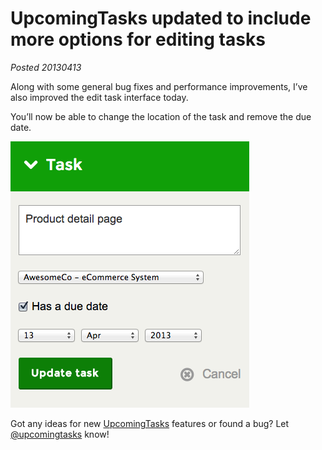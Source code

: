 # UpcomingTasks updated to include more options for editing tasks

*Posted 20130413*

Along with some general bug fixes and performance improvements, I’ve also improved the edit task interface today.

You’ll now be able to change the location of the task and remove the due date.

![Task options](/images/brendan/interface-task-options.png)

Got any ideas for new [UpcomingTasks](http://upcomingtasks.com/) features or found a bug? Let [@upcomingtasks](http://twitter.com/upcomingtasks) know!
